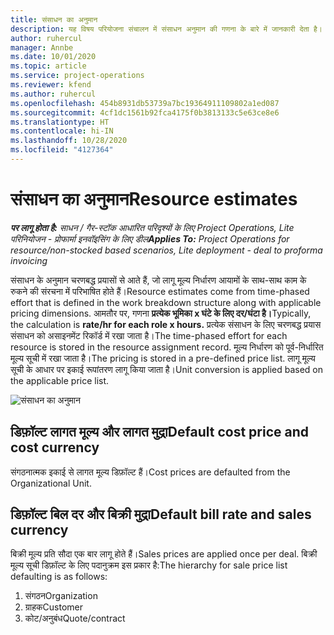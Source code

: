 ```yaml
---
title: संसाधन का अनुमान
description: यह विषय परियोजना संचालन में संसाधन अनुमान की गणना के बारे में जानकारी देता है।
author: ruhercul
manager: Annbe
ms.date: 10/01/2020
ms.topic: article
ms.service: project-operations
ms.reviewer: kfend
ms.author: ruhercul
ms.openlocfilehash: 454b8931db53739a7bc19364911109802a1ed087
ms.sourcegitcommit: 4cf1dc1561b92fca4175f0b3813133c5e63ce8e6
ms.translationtype: HT
ms.contentlocale: hi-IN
ms.lasthandoff: 10/28/2020
ms.locfileid: "4127364"
---
```

# <a name="resource-estimates"></a><span data-ttu-id="e2751-103">संसाधन का अनुमान</span><span class="sxs-lookup"><span data-stu-id="e2751-103">Resource estimates</span></span>

<span data-ttu-id="e2751-104">_**पर लागू होता है:** साधन / गैर-स्टॉक आधारित परिदृश्यों के लिए Project Operations, Lite परिनियोजन - प्रोफार्मा इनवॉइसिंग के लिए डील_</span><span class="sxs-lookup"><span data-stu-id="e2751-104">_**Applies To:** Project Operations for resource/non-stocked based scenarios, Lite deployment - deal to proforma invoicing_</span></span>

<span data-ttu-id="e2751-105">संसाधन के अनुमान चरणबद्ध प्रयासों से आते हैं, जो लागू मूल्य निर्धारण आयामों के साथ-साथ काम के रुकने की संरचना में परिभाषित होते हैं।</span><span class="sxs-lookup"><span data-stu-id="e2751-105">Resource estimates come from time-phased effort that is defined in the work breakdown structure along with applicable pricing dimensions.</span></span> <span data-ttu-id="e2751-106">आमतौर पर, गणना **प्रत्येक भूमिका x घंटे के लिए दर/घंटा है।**</span><span class="sxs-lookup"><span data-stu-id="e2751-106">Typically, the calculation is **rate/hr for each role x hours.**</span></span> <span data-ttu-id="e2751-107">प्रत्येक संसाधन के लिए चरणबद्ध प्रयास संसाधन को असाइनमेंट रिकॉर्ड में रखा जाता है।</span><span class="sxs-lookup"><span data-stu-id="e2751-107">The time-phased effort for each resource is stored in the resource assignment record.</span></span> <span data-ttu-id="e2751-108">मूल्य निर्धारण को पूर्व-निर्धारित मूल्य सूची में रखा जाता है।</span><span class="sxs-lookup"><span data-stu-id="e2751-108">The pricing is stored in a pre-defined price list.</span></span> <span data-ttu-id="e2751-109">लागू मूल्य सूची के आधार पर इकाई रूपांतरण लागू किया जाता है।</span><span class="sxs-lookup"><span data-stu-id="e2751-109">Unit conversion is applied based on the applicable price list.</span></span>

![संसाधन का अनुमान](./media/navigation12.png)

## <a name="default-cost-price-and-cost-currency"></a><span data-ttu-id="e2751-111">डिफ़ॉल्ट लागत मूल्य और लागत मुद्रा</span><span class="sxs-lookup"><span data-stu-id="e2751-111">Default cost price and cost currency</span></span>

<span data-ttu-id="e2751-112">संगठनात्मक इकाई से लागत मूल्य डिफ़ॉल्ट हैं।</span><span class="sxs-lookup"><span data-stu-id="e2751-112">Cost prices are defaulted from the Organizational Unit.</span></span>

## <a name="default-bill-rate-and-sales-currency"></a><span data-ttu-id="e2751-113">डिफ़ॉल्ट बिल दर और बिक्री मुद्रा</span><span class="sxs-lookup"><span data-stu-id="e2751-113">Default bill rate and sales currency</span></span>

<span data-ttu-id="e2751-114">बिक्री मूल्य प्रति सौदा एक बार लागू होते हैं।</span><span class="sxs-lookup"><span data-stu-id="e2751-114">Sales prices are applied once per deal.</span></span> <span data-ttu-id="e2751-115">बिक्री मूल्य सूची डिफ़ॉल्ट के लिए पदानुक्रम इस प्रकार है:</span><span class="sxs-lookup"><span data-stu-id="e2751-115">The hierarchy for sale price list defaulting is as follows:</span></span>

1. <span data-ttu-id="e2751-116">संगठन</span><span class="sxs-lookup"><span data-stu-id="e2751-116">Organization</span></span>
2. <span data-ttu-id="e2751-117">ग्राहक</span><span class="sxs-lookup"><span data-stu-id="e2751-117">Customer</span></span>
3. <span data-ttu-id="e2751-118">कोट/अनुबंध</span><span class="sxs-lookup"><span data-stu-id="e2751-118">Quote/contract</span></span>
